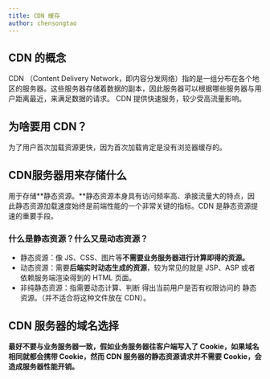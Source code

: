 ```yaml
---
title: CDN 缓存
author: chensongtao
---
```


## CDN 的概念
CDN （Content Delivery Network，即内容分发网络）指的是一组分布在各个地区的服务器。这些服务器存储着数据的副本，因此服务器可以根据哪些服务器与用户距离最近，来满足数据的请求。 CDN 提供快速服务，较少受高流量影响。
## 为啥要用 CDN？
为了用户首次加载资源更快，因为首次加载肯定是没有浏览器缓存的。
## CDN服务器用来存储什么
用于存储**静态资源。**静态资源本身具有访问频率高、承接流量大的特点，因此静态资源加载速度始终是前端性能的一个非常关键的指标。CDN 是静态资源提速的重要手段。
### 什么是静态资源？什么又是动态资源？

- 静态资源：像 JS、CSS、图片等**不需要业务服务器进行计算即得的资源。**
- 动态资源：需要**后端实时动态生成的资源**，较为常见的就是 JSP、ASP 或者依赖服务端渲染得到的 HTML 页面。
- 非纯静态资源：指需要动态计算、判断 得出当前用户是否有权限访问的 静态资源。（并不适合将这种文件放在 CDN）。
## CDN 服务器的域名选择
**最好不要与业务服务器一致，假如业务服务器往客户端写入了 Cookie，如果域名相同就都会携带 Cookie，然而 CDN 服务器的静态资源请求并不需要 Cookie，会造成服务器性能开销。**



